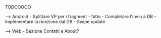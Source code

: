 TODOOOOO 

--> Android
    - Splittare VP per i fragment - fatto
    - Completare l'invio a DB
    - Implementare la ricezione dal DB
    - Swipe update

--> Web
    - Sezione Contatti e About?
